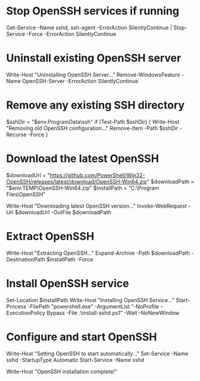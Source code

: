 # Stop OpenSSH services if running
Get-Service -Name sshd, ssh-agent -ErrorAction SilentlyContinue | Stop-Service -Force -ErrorAction SilentlyContinue

# Uninstall existing OpenSSH server
Write-Host "Uninstalling OpenSSH Server..."
Remove-WindowsFeature -Name OpenSSH-Server -ErrorAction SilentlyContinue

# Remove any existing SSH directory
$sshDir = "$env:ProgramData\ssh"
if (Test-Path $sshDir) {
    Write-Host "Removing old OpenSSH configuration..."
    Remove-Item -Path $sshDir -Recurse -Force
}

# Download the latest OpenSSH
$downloadUrl = "https://github.com/PowerShell/Win32-OpenSSH/releases/latest/download/OpenSSH-Win64.zip"
$downloadPath = "$env:TEMP\OpenSSH-Win64.zip"
$installPath = "C:\Program Files\OpenSSH"

Write-Host "Downloading latest OpenSSH version..."
Invoke-WebRequest -Uri $downloadUrl -OutFile $downloadPath

# Extract OpenSSH
Write-Host "Extracting OpenSSH..."
Expand-Archive -Path $downloadPath -DestinationPath $installPath -Force

# Install OpenSSH service
Set-Location $installPath
Write-Host "Installing OpenSSH Service..."
Start-Process -FilePath "powershell.exe" -ArgumentList "-NoProfile -ExecutionPolicy Bypass -File .\install-sshd.ps1" -Wait -NoNewWindow

# Configure and start OpenSSH
Write-Host "Setting OpenSSH to start automatically..."
Set-Service -Name sshd -StartupType Automatic
Start-Service -Name sshd

Write-Host "OpenSSH installation complete!"
